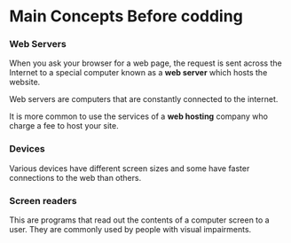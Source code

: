 # Main Concepts Before codding

### Web Servers

When you ask your browser for a web page, the request is sent across the Internet to a special computer known as a **web server** which hosts the website.

Web servers are computers that are constantly connected to the internet.

It is more common to use the services of a **web hosting** company who charge a fee to host your site.

### Devices

Various devices have different screen sizes and some have faster connections to the web than others.

### Screen readers

This are programs that read out the contents of a computer screen to a user. They are commonly used by people with visual impairments.